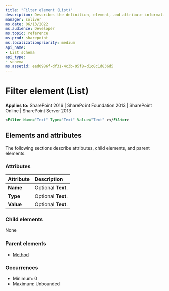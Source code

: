 ```yaml
---
title: "Filter element (List)"
description: Describes the definition, element, and attribute information for the Filter element (List).
manager: soliver
ms.date: 06/13/2022
ms.audience: Developer
ms.topic: reference
ms.prod: sharepoint
ms.localizationpriority: medium
api_name:
- List schema
api_type:
- schema
ms.assetid: ead0986f-df31-4c3b-95f8-d1c8c1d836d5
---
```


# Filter element (List)

**Applies to:** SharePoint 2016 | SharePoint Foundation 2013 | SharePoint Online | SharePoint Server 2013

```xml
<Filter Name="Text" Type="Text" Value="Text" ></Filter> 
```

## Elements and attributes

The following sections describe attributes, child elements, and parent elements.

### Attributes

|**Attribute**|**Description**|
|:-----|:-----|
|**Name** <br/> |Optional **Text**.  <br/> |
|**Type** <br/> |Optional **Text**.  <br/> |
|**Value** <br/> |Optional **Text**.  <br/> |
   
### Child elements

None
   
### Parent elements

- [Method](method-element-list.md)
   
### Occurrences

- Minimum: 0
- Maximum: Unbounded 

<br/> 
   

